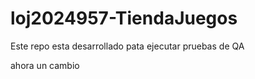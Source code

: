# loj2024957-TiendaJuegos

Este repo esta desarrollado pata 
ejecutar pruebas de QA


ahora un cambio